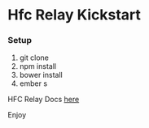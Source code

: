 # Hfc Relay Kickstart

### Setup
1. git clone 
2. npm install 
3. bower install 
4. ember s

HFC Relay Docs <a href="https://github.com/NilsDannemann/hfc_relay_npm">here</a>

Enjoy
